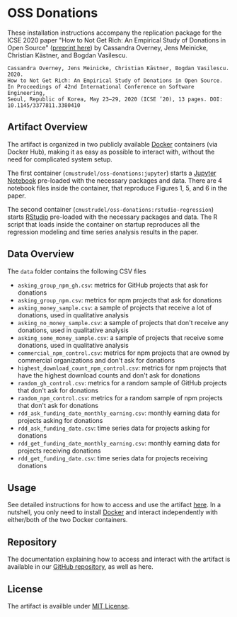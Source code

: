# OSS Donations
These installation instructions accompany the replication package for the ICSE 2020 paper
"How to Not Get Rich: An Empirical Study of Donations in Open Source"
([preprint here](icse20donations.pdf))
by Cassandra Overney, Jens Meinicke, Christian Kästner, and Bogdan Vasilescu.

```
Cassandra Overney, Jens Meinicke, Christian Kästner, Bogdan Vasilescu. 2020.
How to Not Get Rich: An Empirical Study of Donations in Open Source.
In Proceedings of 42nd International Conference on Software Engineering,
Seoul, Republic of Korea, May 23–29, 2020 (ICSE ’20), 13 pages. DOI: 10.1145/3377811.3380410
```

## Artifact Overview

The artifact is organized in two publicly available [Docker](https://www.docker.com) containers (via Docker Hub), making it as easy as possible to interact with, without the need for complicated system setup.

The first container (`cmustrudel/oss-donations:jupyter`) starts a [Jupyter Notebook](https://jupyter.org) pre-loaded with the necessary packages and data. There are 4 notebook files inside the container, that reproduce Figures 1, 5, and 6 in the paper.

The second container (`cmustrudel/oss-donations:rstudio-regression`) starts [RStudio](https://rstudio.com/products/rstudio/) pre-loaded with the necessary packages and data. The R script that loads inside the container on startup reproduces all the regression modeling and time series analysis results in the paper.

## Data Overview
The `data` folder contains the following CSV files
* `asking_group_npm_gh.csv`: metrics for GitHub projects that ask for donations
* `asking_group_npm.csv`: metrics for npm projects that ask for donations
* `asking_money_sample.csv`: a sample of projects that receive a lot of donations, used in qualitative analysis
* `asking_no_money_sample.csv`: a sample of projects that don't receive any donations, used in qualitative analysis
* `asking_some_money_sample.csv`: a sample of projects that receive some donations, used in qualitative analysis
* `commercial_npm_control.csv`: metrics for npm projects that are owned by commercial organizations and don't ask for donations
* `highest_download_count_npm_control.csv`: metrics for npm projects that have the highest download counts and don't ask for donations
* `random_gh_control.csv`: metrics for a random sample of GitHub projects that don't ask for donations
* `random_npm_control.csv`: metrics for a random sample of npm projects that don't ask for donations
* `rdd_ask_funding_date_monthly_earning.csv`: monthly earning data for projects asking for donations
* `rdd_ask_funding_date.csv`: time series data for projects asking for donations
* `rdd_get_funding_date_monthly_earning.csv`: monthly earning data for projects receiving donations
* `rdd_get_funding_date.csv`: time series data for projects receiving donations


## Usage

See detailed instructions for how to access and use the artifact [here](INSTALL.md).
In a nutshell, you only need to install [Docker](https://docs.docker.com/v17.12/install/) and interact independently with either/both of the two Docker containers.


## Repository
The documentation explaining how to access and interact with the artifact is available in our [GitHub repository](https://github.com/CMUSTRUDEL/oss-donations), as well as here.


## License

The artifact is availble under [MIT License](LICENSE.md).
